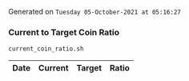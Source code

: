 Generated on `Tuesday 05-October-2021 at 05:16:27`

### Current to Target Coin Ratio
`current_coin_ratio.sh`

Date|Current|Target|Ratio
---|---|---|---

